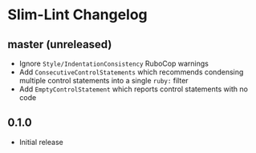 # Slim-Lint Changelog

## master (unreleased)

* Ignore `Style/IndentationConsistency` RuboCop warnings
* Add `ConsecutiveControlStatements` which recommends condensing multiple
  control statements into a single `ruby:` filter
* Add `EmptyControlStatement` which reports control statements with no code

## 0.1.0

* Initial release
